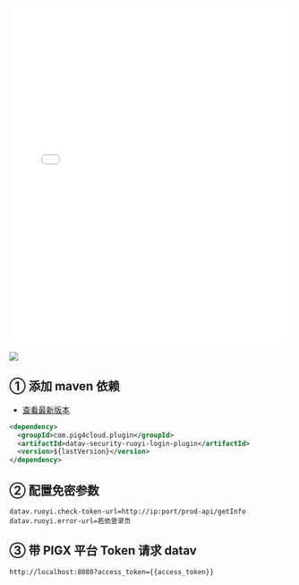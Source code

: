 
<iframe src="//player.bilibili.com/player.html?aid=897544157&bvid=BV1MA4y1d7SK&cid=749696272&page=1&high_quality=1" scrolling="no" border="0" frameborder="no" framespacing="0" allowfullscreen="true" width="100%" height="600"> </iframe>

![](https://minio.pigx.vip/oss/1655478144.jpg)

## ① 添加 maven 依赖

- [查看最新版本](https://repo1.maven.org/maven2/com/pig4cloud/plugin/datav-security-ruoyi-login-plugin/)

```xml
<dependency>
  <groupId>com.pig4cloud.plugin</groupId>
  <artifactId>datav-security-ruoyi-login-plugin</artifactId>
  <version>${lastVersion}</version>
</dependency>
```

## ② 配置免密参数

```
datav.ruoyi.check-token-url=http://ip:port/prod-api/getInfo
datav.ruoyi.error-url=若依登录页
```

## ③ 带 PIGX 平台 Token 请求 datav

```shell
http://localhost:8080?access_token={{access_token}}
```
